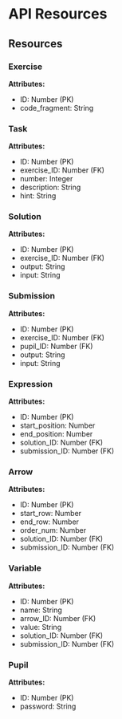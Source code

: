 # API Resources

## Resources

### Exercise
**Attributes:**
- ID: Number (PK)
- code_fragment: String

### Task
**Attributes:**
- ID: Number (PK)
- exercise_ID: Number (FK)
- number: Integer
- description: String
- hint: String

### Solution
**Attributes:**
- ID: Number (PK)
- exercise_ID: Number (FK)
- output: String
- input: String

### Submission
**Attributes:**
- ID: Number (PK)
- exercise_ID: Number (FK)
- pupil_ID: Number (FK)
- output: String
- input: String

### Expression
**Attributes:**
- ID: Number (PK)
- start_position: Number
- end_position: Number
- solution_ID: Number (FK)
- submission_ID: Number (FK)

### Arrow
**Attributes:**
- ID: Number (PK)
- start_row: Number
- end_row: Number
- order_num: Number
- solution_ID: Number (FK)
- submission_ID: Number (FK)

### Variable
**Attributes:**
- ID: Number (PK)
- name: String
- arrow_ID: Number (FK)
- value: String
- solution_ID: Number (FK)
- submission_ID: Number (FK)

### Pupil
**Attributes:**
- ID: Number (PK)
- password: String
